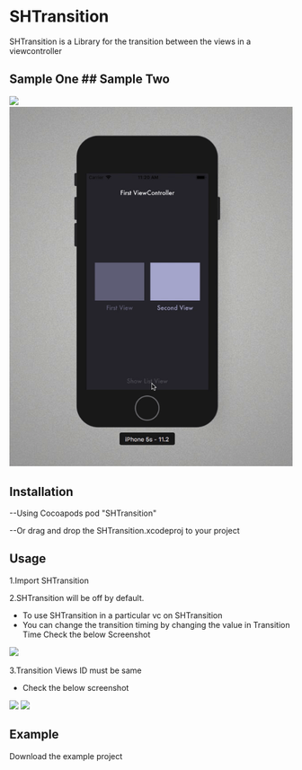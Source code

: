 # SHTransition
SHTransition is a Library for the transition between the views in a viewcontroller

## Sample One                             ## Sample Two
<img src="/Screenshots/Transition.gif" /> <img src="/Screenshots/Transition2.gif" /> 

## Installation	

--Using Cocoapods
  pod "SHTransition"

--Or drag and drop the SHTransition.xcodeproj to your project

## Usage

1.Import SHTransition

2.SHTransition will be off by default.
  - To use SHTransition in a particular vc on SHTransition 
  - You can change the transition timing by changing the value in Transition Time
  Check the below Screenshot 
<img src="/Screenshots/screenshot1.png" />

3.Transition Views ID must be same
  - Check the below screenshot
  <img src="/Screenshots/screenshot2.png" /> 
  <img src="/Screenshots/screenshot3.png" />
  
## Example

Download the example project 
 
  
